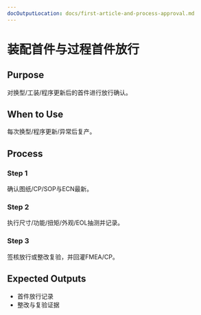 ```yaml
---
docOutputLocation: docs/first-article-and-process-approval.md
---
```


# 装配首件与过程首件放行

## Purpose

对换型/工装/程序更新后的首件进行放行确认。

## When to Use

每次换型/程序更新/异常后复产。

## Process

### Step 1

确认图纸/CP/SOP与ECN最新。

### Step 2

执行尺寸/功能/扭矩/外观/EOL抽测并记录。

### Step 3

签核放行或整改复验，并回灌FMEA/CP。

## Expected Outputs

- 首件放行记录
- 整改与复验证据
